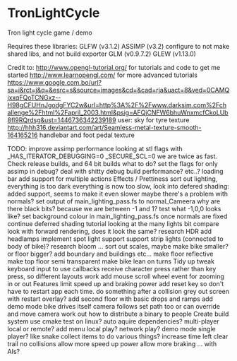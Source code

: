 # TronLightCycle
Tron light cycle game / demo

Requires these libraries:
    GLFW (v3.1.2)
    ASSIMP (v3.2)
        configure to not make shared libs, and not build exporter
    GLM (v0.9.7.2)
    GLEW (v1.13.0)

Credit to:
    http://www.opengl-tutorial.org/
        for tutorials and code to get me started
    http://www.learnopengl.com/
        for more advanced tutorials
    https://www.google.com.bo/url?sa=i&rct=j&q=&esrc=s&source=images&cd=&cad=rja&uact=8&ved=0CAMQjxxqFQoTCNGxz--H98gCFUHnJgodgFYC2w&url=http%3A%2F%2Fwww.darksim.com%2Fchallenge%2Fhtml%2Fapril_2003.html&psig=AFQjCNFW6bhuWnxmcfCkoLUb8fl9RQrdsg&ust=1446736342239189
        user: sky
        for tyre texture
    http://hhh316.deviantart.com/art/Seamless-metal-texture-smooth-164165216
        handlebar and foot pedal texture

TODO:
    improve assimp performance
        looking at stl flags
            with
                _HAS_ITERATOR_DEBUGGING=0
                _SECURE_SCL=0
            we are twice as fast.
            Check release builds, and 64 bit builds
            what to do?
                set the flags for only assimp in debug?
                deal with shitty debug build performance?
                etc..?
    loading bar
        add support for multiple actions
    Effects / Prettiness
        sort out lighting, everything is too dark
            everything is now too slow, look into defered shading:
                added support, seems to make it even slower
                maybe there's a problem with normals?
                    set output of main_lighting_pass.fs to normal_Cameera
                    why are there black bits?
                    because we are between -1 and 1?
                        test what -1,0,0 looks like?
                set background colour in main_lighting_pass.fs once normals are fixed
                continue deferred shading tutorial looking at the many lights bit
                compare look with forward rendering, does it look the same?
            research HDR
            add headlamps
                implement spot light support
            support strip lights (connected to body of bike)?
                research bloom
                ...
        sort out scales, maybe make bike smaller? or floor bigger?
        add boundary and buildings etc...
        make floor reflective
        make top floor semi transparent
        make bike lean on turns
    Tidy up
        tweak keyboard input to use callbacks
            receive character press rather than key press, so different layouts work
            add mouse scroll wheel event for zooming in or out
    Features
        limit speed up and braking power
        add reset key so don't have to restart app each time.
        do something after a collision
            grey out screen with restart overlay?
        add second floor with basic drops and ramps
        add demo mode
            bike drives itself
            camera follows set path too
            or can override and move camera
        work out how to distribute a binary to people
        Create build system
            use cmake
            test on linux?
            auto aquire dependencies?
        multi-player
            local or remote?
        add menu
            local play?
            network play?
            demo mode
            single player?
                like snake
                    collect items to do various things?
                        increase time left
                        clear trail
                        no collisions
                        allow more speed up power
                        allow more braking
                        ...
                with AIs?